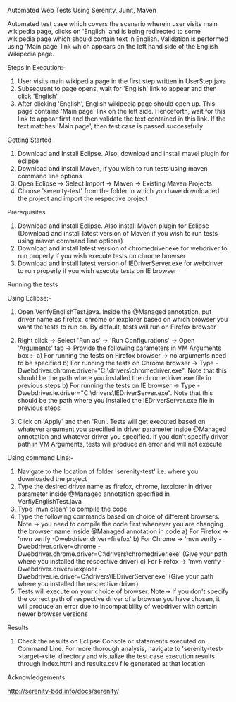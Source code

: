 Automated Web Tests Using Serenity, Junit, Maven

Automated test case which covers the scenario wherein user visits main wikipedia page, clicks on 'English' and is being redirected to some wikipedia page which should contain text in English. Validation is performed using 'Main page' link which appears on the left hand side of the English Wikipedia page.

Steps in Execution:-

1) User visits main wikipedia page in the first step written in UserStep.java
2) Subsequent to page opens, wait for 'English' link to appear and then click 'English'
3) After clicking 'English', English wikipedia page should open up. This page contains 'Main page' link on the left side. Henceforth, wait for this link to appear first and then validate the text contained in this link. If the text matches 'Main page', then test case is passed successfully

Getting Started

1) Download and Install Eclipse. Also, download and install mavel plugin for eclipse
2) Download and install Maven, if you  wish to run tests using maven command line options
2) Open Eclipse -> Select Import -> Maven -> Existing Maven Projects
3) Choose 'serenity-test' from the folder in which you have downloaded the project and import the respective project

Prerequisites

1) Download and install Eclipse. Also install Maven plugin for Eclipse (Download and install latest version of Maven if you wish to run tests using maven command line options)
2) Download and install latest version of chromedriver.exe for webdriver to run properly if you wish execute tests on chrome browser
3) Download and install latest version of IEDriverServer.exe for webdriver to run properly if you wish execute tests on IE browser

Running the tests

Using Eclipse:-

1) Open VerifyEnglishTest.java. Inside the @Managed annotation, put driver name as firefox, chrome or iexplorer based on which browser you want the tests to run on. By default, tests will run on Firefox browser
2) Right click -> Select 'Run as' -> 'Run Configurations' -> Open 'Arguments' tab -> Provide the following parameters in VM Arguments box :-
a) For running the tests on Firefox browser -> no arguments need to be specified
b) For running the tests on Chrome browser -> Type -Dwebdriver.chrome.driver="C:\drivers\chromedriver.exe". Note that this should be the path where you installed the chromedriver.exe file in previous steps
b) For running the tests on IE browser -> Type -Dwebdriver.ie.driver="C:\drivers\IEDriverServer.exe". Note that this should be the path where you installed the IEDriverServer.exe file in previous steps

3) Click on 'Apply' and then 'Run'. Tests will get executed based on whatever argument you specified in driver parameter inside @Managed annotation and whatever driver you specified. If you don't specify driver path in VM Arguments, tests will produce an error and will not execute

Using command Line:-

1) Navigate to the location of folder 'serenity-test' i.e. where you downloaded the project
2) Type the desired driver name as firefox, chrome, iexplorer in driver parameter inside @Managed annotation specified in VerfiyEnglishTest.java
2) Type 'mvn clean' to compile the code
3) Type the following commands based on choice of different browsers. Note -> you need to compile the code first whenever you are changing the browser name inside @Managed annotation in code
a) For Firefox -> 'mvn verify -Dwebdriver.driver=firefox'
b) For Chrome -> 'mvn verify -Dwebdriver.driver=chrome -Dwebdriver.chrome.driver=C:\drivers\chromedriver.exe' (Give your path where you installed the respective driver)
c) For Firefox -> 'mvn verify -Dwebdriver.driver=iexploer -Dwebdriver.ie.driver=C:\drivers\IEDriverServer.exe' (Give your path where you installed the respective driver)
4) Tests will execute on your choice of browser. Note-> If you don't specify the correct path of respective driver of a browser you have chosen, it will produce an error due to incompatibility of webdriver with certain newer browser versions

Results

1) Check the results on Eclipse Console or statements executed on Command Line. For more thorough analysis, navigate to 'serenity-test->target->site' directory and visualize the test case execution results through index.html and results.csv file generated at that location


Acknowledgements

http://serenity-bdd.info/docs/serenity/


